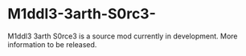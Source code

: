 M1ddl3-3arth-S0rc3-
===================

M1ddl3 3arth S0rce3 is a source mod currently in development. More information to be released.